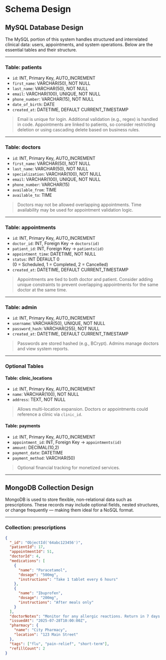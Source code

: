 # Schema Design

## MySQL Database Design

The MySQL portion of this system handles structured and interrelated clinical data: users, appointments, and system operations. Below are the essential tables and their structure.

---

### Table: patients
- `id`: INT, Primary Key, AUTO_INCREMENT
- `first_name`: VARCHAR(50), NOT NULL
- `last_name`: VARCHAR(50), NOT NULL
- `email`: VARCHAR(100), UNIQUE, NOT NULL
- `phone_number`: VARCHAR(15), NOT NULL
- `date_of_birth`: DATE
- `created_at`: DATETIME, DEFAULT CURRENT_TIMESTAMP

> Email is unique for login. Additional validation (e.g., regex) is handled in code. Appointments are linked to patients, so consider restricting deletion or using cascading delete based on business rules.

---

### Table: doctors
- `id`: INT, Primary Key, AUTO_INCREMENT
- `first_name`: VARCHAR(50), NOT NULL
- `last_name`: VARCHAR(50), NOT NULL
- `specialization`: VARCHAR(100), NOT NULL
- `email`: VARCHAR(100), UNIQUE, NOT NULL
- `phone_number`: VARCHAR(15)
- `available_from`: TIME
- `available_to`: TIME

> Doctors may not be allowed overlapping appointments. Time availability may be used for appointment validation logic.

---

### Table: appointments
- `id`: INT, Primary Key, AUTO_INCREMENT
- `doctor_id`: INT, Foreign Key → `doctors(id)`
- `patient_id`: INT, Foreign Key → `patients(id)`
- `appointment_time`: DATETIME, NOT NULL
- `status`: INT DEFAULT 0  
  (0 = Scheduled, 1 = Completed, 2 = Cancelled)
- `created_at`: DATETIME, DEFAULT CURRENT_TIMESTAMP

> Appointments are tied to both doctor and patient. Consider adding unique constraints to prevent overlapping appointments for the same doctor at the same time.

---

### Table: admin
- `id`: INT, Primary Key, AUTO_INCREMENT
- `username`: VARCHAR(50), UNIQUE, NOT NULL
- `password_hash`: VARCHAR(255), NOT NULL
- `created_at`: DATETIME, DEFAULT CURRENT_TIMESTAMP

> Passwords are stored hashed (e.g., BCrypt). Admins manage doctors and view system reports.

---

### Optional Tables

#### Table: clinic_locations
- `id`: INT, Primary Key, AUTO_INCREMENT
- `name`: VARCHAR(100), NOT NULL
- `address`: TEXT, NOT NULL

> Allows multi-location expansion. Doctors or appointments could reference a clinic via `clinic_id`.

#### Table: payments
- `id`: INT, Primary Key, AUTO_INCREMENT
- `appointment_id`: INT, Foreign Key → `appointments(id)`
- `amount`: DECIMAL(10,2)
- `payment_date`: DATETIME
- `payment_method`: VARCHAR(50)

> Optional financial tracking for monetized services.

---

## MongoDB Collection Design

MongoDB is used to store flexible, non-relational data such as prescriptions. These records may include optional fields, nested structures, or change frequently — making them ideal for a NoSQL format.

---

### Collection: prescriptions

```json
{
  "_id": "ObjectId('64abc123456')",
  "patientId": 17,
  "appointmentId": 51,
  "doctorId": 4,
  "medications": [
    {
      "name": "Paracetamol",
      "dosage": "500mg",
      "instructions": "Take 1 tablet every 6 hours"
    },
    {
      "name": "Ibuprofen",
      "dosage": "200mg",
      "instructions": "After meals only"
    }
  ],
  "doctorNotes": "Monitor for any allergic reactions. Return in 7 days.",
  "issuedAt": "2025-07-28T10:00:00Z",
  "pharmacy": {
    "name": "City Pharmacy",
    "location": "123 Main Street"
  },
  "tags": ["flu", "pain-relief", "short-term"],
  "refillCount": 2
}
